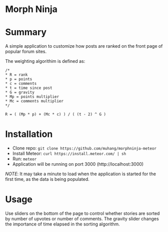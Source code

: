 Morph Ninja
===========

# Summary

A simple application to customize how posts are ranked on the front page of popular forum sites.

The weighting algorithim is defined as:

```
/*
* R = rank
* p = points
* c = comments
* t = time since post
* G = gravity
* Mp = points multiplier
* Mc = comments multiplier
*/

R = ( (Mp * p) + (Mc * c) ) / ( (t - 2) ^ G )
```

# Installation

* Clone repo: `git clone https://github.com/muhang/morphninja-meteor`
* Install Meteor: `curl https://install.meteor.com/ | sh`
* Run: `meteor` 
* Application will be running on port 3000 (http://localhost:3000)

_NOTE_: It may take a minute to load when the application is started for the first time, as the data is being populated.

# Usage

Use sliders on the bottom of the page to control whether stories are sorted by number of upvotes or number of comments. The gravity slider changes the importance of time elapsed in the sorting algorithm.
